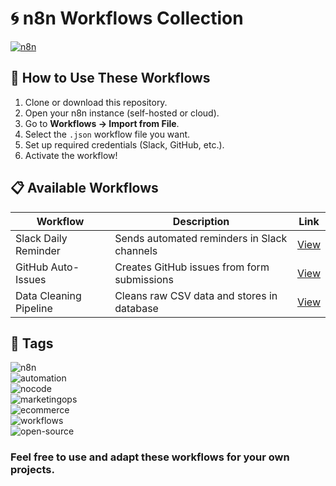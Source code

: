 # 🌀 n8n Workflows Collection  
[![n8n](https://img.shields.io/badge/Automation-n8n-blue)](https://n8n.io/) 

## 🚀 How to Use These Workflows
1. Clone or download this repository.  
2. Open your n8n instance (self-hosted or cloud).  
3. Go to **Workflows → Import from File**.  
4. Select the `.json` workflow file you want.  
5. Set up required credentials (Slack, GitHub, etc.).  
6. Activate the workflow!  

## 📋 Available Workflows
| Workflow | Description | Link |
|----------|-------------|------|
| Slack Daily Reminder | Sends automated reminders in Slack channels | [View]([./workflows/slack-automation](https://github.com/Muskansaraf/Muskansaraf-n8n-workflows--/tree/main/Daily%20Slack%20Reminder)) |
| GitHub Auto-Issues | Creates GitHub issues from form submissions | [View](./workflows/github-integration) |
| Data Cleaning Pipeline | Cleans raw CSV data and stores in database | [View](./workflows/data-cleaning) |

## 🔎 Tags  

![n8n](https://img.shields.io/badge/-n8n-blue)  
![automation](https://img.shields.io/badge/-automation-green)  
![nocode](https://img.shields.io/badge/-nocode-orange)  
![marketingops](https://img.shields.io/badge/-marketingops-purple)  
![ecommerce](https://img.shields.io/badge/-ecommerce-red)  
![workflows](https://img.shields.io/badge/-workflows-yellow)  
![open-source](https://img.shields.io/badge/-open--source-lightgrey)  

### Feel free to use and adapt these workflows for your own projects.  
